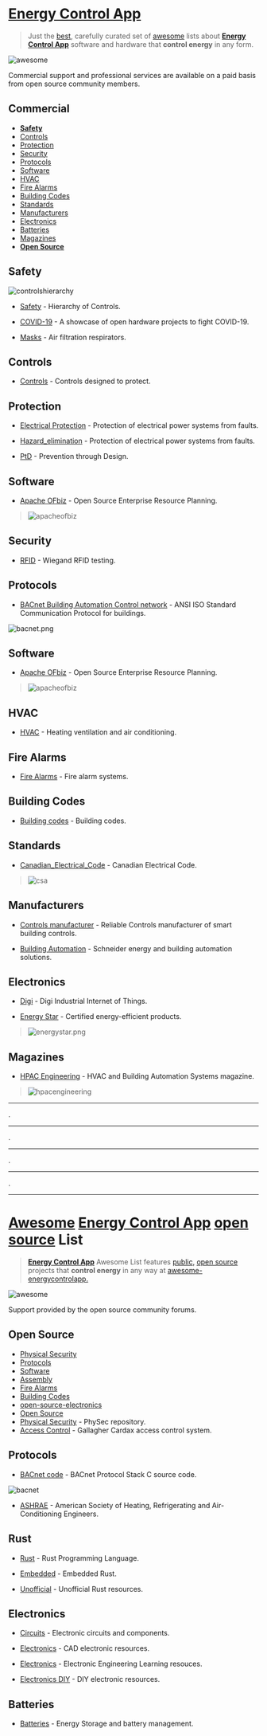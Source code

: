 <META NAME="ROBOTS" CONTENT="NOINDEX, NOFOLLOW">

# [Energy Control App](https://energycontrolapp.github.io)

> Just the [best](https://github.com/bestawesomesoftware/bestawesomesoftware.org), carefully curated set of [awesome](https://github.com/topics/awesome) lists about [**Energy Control App**](https://energycontrolapp.github.io) software and hardware that **control energy** in any form.

![awesome](awesome.svg)

Commercial support and professional services are available on a paid basis from open source community members.

## Commercial

- [**Safety**](#safety)
- [Controls](#controls)
- [Protection](#protection)
- [Security](#security)
- [Protocols](#protocols)
- [Software](#software)
- [HVAC](#hvac)
- [Fire Alarms](#fire-alarms)
- [Building Codes](#building-codes)
- [Standards](#standards)
- [Manufacturers](#manufacturers)
- [Electronics](#electronics)
- [Batteries](#batteries)
- [Magazines](#magazines)
- [**Open Source**](#open-source)

## Safety

![controlshierarchy](controlshierarchy.png)

- [Safety](https://en.m.wikipedia.org/wiki/Hierarchy_of_hazard_controls) - Hierarchy of Controls.

- [COVID-19](https://n-o-d-e.net/covid.html) - A showcase of open hardware projects to fight COVID-19.

- [Masks](https://en.m.wikipedia.org/wiki/NIOSH_air_filtration_rating) - Air filtration respirators.

## Controls

- [Controls](https://en.m.wikipedia.org/wiki/Engineering_controls) - Controls designed to protect.

## Protection

- [Electrical Protection](https://en.m.wikipedia.org/wiki/Power_system_protection) - Protection of electrical power systems from faults.

- [Hazard_elimination](https://en.m.wikipedia.org/wiki/Hazard_elimination) - Protection of electrical power systems from faults.

- [PtD](https://en.m.wikipedia.org/wiki/Prevention_through_design) - Prevention through Design.

## Software

- [Apache OFbiz](https://ofbiz.apache.org) - Open Source Enterprise Resource Planning.

> ![apacheofbiz](apacheofbiz.png)

## Security

- [RFID](https://github.com/rfidtool/ESP-RFID-Tool) - Wiegand RFID testing.

## Protocols

- [BACnet Building Automation Control network](http://www.bacnet.org) - ANSI  ISO Standard Communication Protocol for buildings. 

![bacnet.png](bacnet.png)

## Software

- [Apache OFbiz](https://ofbiz.apache.org) - Open Source Enterprise Resource Planning.

> ![apacheofbiz](apacheofbiz.png)

## HVAC

- [HVAC](https://en.m.wikipedia.org/wiki/Heating,_ventilation,_and_air_conditioning) - Heating ventilation and air conditioning.

## Fire Alarms

- [Fire Alarms](https://en.m.wikipedia.org/wiki/Fire_alarm_system) - Fire alarm systems.

## Building Codes

- [Building codes](https://en.m.wikipedia.org/wiki/Building_code) - Building codes.

## Standards

- [Canadian_Electrical_Code](https://en.wikipedia.org/wiki/Canadian_Electrical_Code) - Canadian Electrical Code.

> ![csa](csa.png)

## Manufacturers

- [Controls manufacturer](https://sunbeltcontrols.com/products/building-automation/reliable-controls) - Reliable Controls manufacturer of smart building controls.

- [Building Automation](https://en.m.wikipedia.org/wiki/Schneider_Electric) - Schneider energy and building automation solutions.

## Electronics

- [Digi](https://en.wikipedia.org/wiki/Digi_International) - Digi Industrial Internet of Things.

- [Energy Star](https://en.wikipedia.org/wiki/Energy_Star) - Certified energy-efficient products.

> ![energystar.png](energystar.png)

## Magazines

- [HPAC Engineering](https://www.hpac.com/magazine) - HVAC and Building Automation Systems magazine.

> ![hpacengineering](hpacengineering.png)

---

.

---

.

---

.

---

.

---
<META NAME="ROBOTS" CONTENT="NOINDEX, NOFOLLOW">

# [Awesome](https://project-awesome.org/zachflower/awesome-open-source-supporters) [Energy Control App](https://github.com/energycontrolapp/awesome-energycontrolapp) [open source](https://github.com/cornelius/awesome-open-source) List

> [**Energy Control App**](https://github.com/energycontrolapp/energycontrolapp.github.io) Awesome List features [public,](https://project-awesome.org/zachflower/awesome-open-source-supporters) [open source](https://github.com/cornelius/awesome-open-source) projects that **control energy** in any way at [awesome-energycontrolapp.](https://github.com/energycontrolapp/awesome-energycontrolapp)

![awesome](awesome.svg)

Support provided by the open source community forums.

## Open Source

- [Physical Security](#physical-security)
- [Protocols](#protocols)
- [Software](#software)
- [Assembly](#assembly)
- [Fire Alarms](#fire-alarms)
- [Building Codes](#building-codes)
- [open-source-electronics](#open-source-electronics)
- [Open Source](#open-source)
- [Physical Security](https://github.com/l373/Awesome-PhySec) - PhySec repository.
- [Access Control](https://github.com/l373/Awesome-PhySec) - Gallagher Cardax access control system.

## Protocols

- [BACnet code](https://sourceforge.net/projects/bacnet) - BACnet Protocol Stack C source code.

![bacnet](bacnetashraetm.png)

- [ASHRAE](https://www.ashrae.org) - American Society of Heating, Refrigerating and Air-Conditioning Engineers.



## Rust

- [Rust](https://www.rust-lang.org/) - Rust Programming Language.

- [Embedded](https://github.com/rust-embedded/awesome-embedded-rust) - Embedded Rust.

- [Unofficial](https://github.com/rust-unofficial/awesome-rust) - Unofficial Rust resources.

## Electronics

- [Circuits](https://github.com/Xndr7/awesome-circuits) - Electronic circuits and components.

- [Electronics](https://github.com/kitspace/awesome-electronics) - CAD electronic resources.

- [Electronics](https://github.com/SergioGasquez/awesome-electronic-engineering) - Electronic Engineering Learning resouces.

- [Electronics DIY](https://github.com/techgaun/awesome-electronics) - DIY electronic resources.

## Batteries

- [Batteries](https://github.com/protontypes/open-sustainable-technology) - Energy Storage and battery management.
